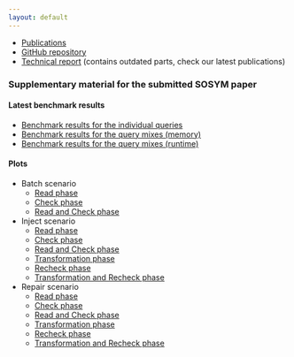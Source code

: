 ```yaml
---
layout: default
---
```


* [Publications](https://github.com/FTSRG/publication-pages/wiki#train-benchmark)
* [GitHub repository](https://github.com/FTSRG/trainbenchmark)
* [Technical report](https://www.sharelatex.com/github/repos/FTSRG/trainbenchmark-docs/builds/latest/output.pdf) (contains outdated parts, check our latest publications)

### Supplementary material for the submitted SOSYM paper

#### Latest benchmark results

* [Benchmark results for the individual queries](results/results-individual-runtime.csv)
* [Benchmark results for the query mixes (memory)](results/results-mix-memory.csv)
* [Benchmark results for the query mixes (runtime)](results/results-mix-runtime.csv)

#### Plots

* Batch scenario
  * [Read phase](diagrams/runtime-Batch-Read.pdf)
  * [Check phase](diagrams/runtime-Batch-Check.pdf)
  * [Read and Check phase](diagrams/runtime-Batch-Read-and-Check.pdf)
* Inject scenario
  * [Read phase](diagrams/runtime-Inject-Read.pdf)
  * [Check phase](diagrams/runtime-Inject-Check.pdf)
  * [Read and Check phase](diagrams/runtime-Inject-Read-and-Check.pdf)
  * [Transformation phase](diagrams/runtime-Inject-Transformation.pdf)
  * [Recheck phase](diagrams/runtime-Inject-Recheck.pdf)
  * [Transformation and Recheck phase](diagrams/runtime-Inject-Transformation-and-Recheck.pdf)
* Repair scenario
  * [Read phase](diagrams/runtime-Recheck-Read.pdf)
  * [Check phase](diagrams/runtime-Recheck-Check.pdf)
  * [Read and Check phase](diagrams/runtime-Recheck-Read-and-Check.pdf)
  * [Transformation phase](diagrams/runtime-Recheck-Transformation.pdf)
  * [Recheck phase](diagrams/runtime-Recheck-Recheck.pdf)
  * [Transformation and Recheck phase](diagrams/runtime-Recheck-Transformation-and-Recheck.pdf)
